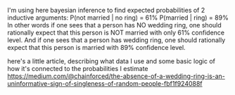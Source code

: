 I'm using here bayesian inference to find expected probabilities of 2 inductive arguments:
P(not married | no ring) = 61%
P(married | ring) = 89%
In other words if one sees that a person has NO wedding ring, one should rationally expect that this person is NOT married with only 61% confidence level.
And if one sees that a person has wedding ring, one should rationally expect that this person is married with 89% confidence level.

here's a little article, describing what data I use
and some basic logic of how it's connected to the probabilities I estimate
https://medium.com/@chainforced/the-absence-of-a-wedding-ring-is-an-uninformative-sign-of-singleness-of-random-people-fbf1f924088f
